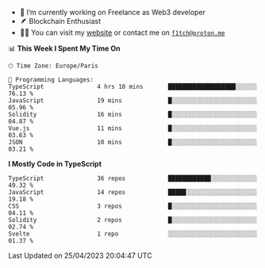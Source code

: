 - 🔭 I’m currently working on Freelance as Web3 developer
- 🪶 Blockchain Enthusiast
- 👨‍💻 You can visit my [website](https://f1tch.xyz) or contact me on [`f1tch@proton.me`](mailto:f1tch@proton.me)

<!--START_SECTION:waka-->
📊 **This Week I Spent My Time On** 

```text
🕑︎ Time Zone: Europe/Paris

💬 Programming Languages: 
TypeScript               4 hrs 10 mins       ███████████████████░░░░░░   76.13 % 
JavaScript               19 mins             █░░░░░░░░░░░░░░░░░░░░░░░░   05.96 % 
Solidity                 16 mins             █░░░░░░░░░░░░░░░░░░░░░░░░   04.87 % 
Vue.js                   11 mins             █░░░░░░░░░░░░░░░░░░░░░░░░   03.63 % 
JSON                     10 mins             █░░░░░░░░░░░░░░░░░░░░░░░░   03.21 % 
```

**I Mostly Code in TypeScript** 

```text
TypeScript               36 repos            ████████████░░░░░░░░░░░░░   49.32 % 
JavaScript               14 repos            █████░░░░░░░░░░░░░░░░░░░░   19.18 % 
CSS                      3 repos             █░░░░░░░░░░░░░░░░░░░░░░░░   04.11 % 
Solidity                 2 repos             █░░░░░░░░░░░░░░░░░░░░░░░░   02.74 % 
Svelte                   1 repo              ░░░░░░░░░░░░░░░░░░░░░░░░░   01.37 % 
```




 Last Updated on 25/04/2023 20:04:47 UTC
<!--END_SECTION:waka-->
